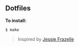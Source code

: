 ## Dotfiles

**To install:**

```console
$ make
```

> Inspired by [Jessie Frazelle](https://github.com/jfrazelle/dotfiles)
